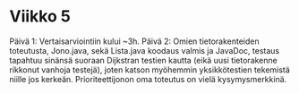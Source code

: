 # Viikko 5

Päivä 1: Vertaisarviointiin kului ~3h.
Päivä 2: Omien tietorakenteiden toteutusta, Jono.java, sekä Lista.java koodaus valmis ja JavaDoc, testaus tapahtuu sinänsä suoraan Dijkstran testien kautta (eikä uusi tietorakenne rikkonut vanhoja testejä), joten katson myöhemmin yksikkötestien tekemistä niille jos kerkeän.
Prioriteettijonon oma toteutus on vielä kysymysmerkkinä.